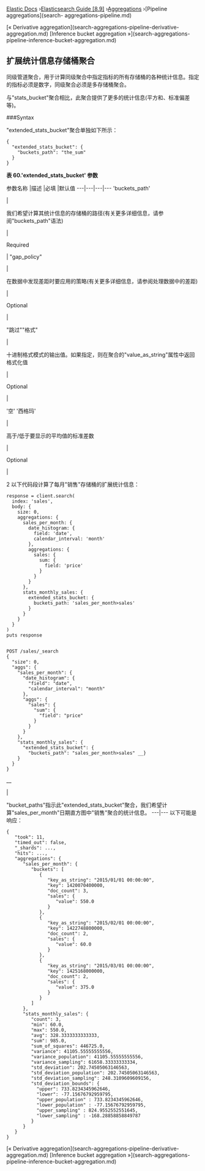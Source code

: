 

[Elastic Docs](/guide/) ›[Elasticsearch Guide [8.9]](index.md)
›[Aggregations](search-aggregations.md) ›[Pipeline aggregations](search-
aggregations-pipeline.md)

[« Derivative aggregation](search-aggregations-pipeline-derivative-
aggregation.md) [Inference bucket aggregation »](search-aggregations-
pipeline-inference-bucket-aggregation.md)

## 扩展统计信息存储桶聚合

同级管道聚合，用于计算同级聚合中指定指标的所有存储桶的各种统计信息。指定的指标必须是数字，同级聚合必须是多存储桶聚合。

与"stats_bucket"聚合相比，此聚合提供了更多的统计信息(平方和、标准偏差等)。

###Syntax

"extended_stats_bucket"聚合单独如下所示：

    
    
    {
      "extended_stats_bucket": {
        "buckets_path": "the_sum"
      }
    }

**表 60.'extended_stats_bucket' 参数**

参数名称 |描述 |必填 |默认值 ---|---|---|--- 'buckets_path'

|

我们希望计算其统计信息的存储桶的路径(有关更多详细信息，请参阅"buckets_path"语法)

|

Required

|   "gap_policy"

|

在数据中发现差距时要应用的策略(有关更多详细信息，请参阅处理数据中的差距)

|

Optional

|

"跳过""格式"

|

十进制格式模式的输出值。如果指定，则在聚合的"value_as_string"属性中返回格式化值

|

Optional

|

'空' '西格玛'

|

高于/低于要显示的平均值的标准差数

|

Optional

|

2 以下代码段计算了每月"销售"存储桶的扩展统计信息：

    
    
    response = client.search(
      index: 'sales',
      body: {
        size: 0,
        aggregations: {
          sales_per_month: {
            date_histogram: {
              field: 'date',
              calendar_interval: 'month'
            },
            aggregations: {
              sales: {
                sum: {
                  field: 'price'
                }
              }
            }
          },
          stats_monthly_sales: {
            extended_stats_bucket: {
              buckets_path: 'sales_per_month>sales'
            }
          }
        }
      }
    )
    puts response
    
    
    POST /sales/_search
    {
      "size": 0,
      "aggs": {
        "sales_per_month": {
          "date_histogram": {
            "field": "date",
            "calendar_interval": "month"
          },
          "aggs": {
            "sales": {
              "sum": {
                "field": "price"
              }
            }
          }
        },
        "stats_monthly_sales": {
          "extended_stats_bucket": {
            "buckets_path": "sales_per_month>sales" __}
        }
      }
    }

__

|

"bucket_paths"指示此"extended_stats_bucket"聚合，我们希望计算"sales_per_month"日期直方图中"销售"聚合的统计信息。   ---|--- 以下可能是响应：

    
    
    {
       "took": 11,
       "timed_out": false,
       "_shards": ...,
       "hits": ...,
       "aggregations": {
          "sales_per_month": {
             "buckets": [
                {
                   "key_as_string": "2015/01/01 00:00:00",
                   "key": 1420070400000,
                   "doc_count": 3,
                   "sales": {
                      "value": 550.0
                   }
                },
                {
                   "key_as_string": "2015/02/01 00:00:00",
                   "key": 1422748800000,
                   "doc_count": 2,
                   "sales": {
                      "value": 60.0
                   }
                },
                {
                   "key_as_string": "2015/03/01 00:00:00",
                   "key": 1425168000000,
                   "doc_count": 2,
                   "sales": {
                      "value": 375.0
                   }
                }
             ]
          },
          "stats_monthly_sales": {
             "count": 3,
             "min": 60.0,
             "max": 550.0,
             "avg": 328.3333333333333,
             "sum": 985.0,
             "sum_of_squares": 446725.0,
             "variance": 41105.55555555556,
             "variance_population": 41105.55555555556,
             "variance_sampling": 61658.33333333334,
             "std_deviation": 202.74505063146563,
             "std_deviation_population": 202.74505063146563,
             "std_deviation_sampling": 248.3109609609156,
             "std_deviation_bounds": {
               "upper": 733.8234345962646,
               "lower": -77.15676792959795,
               "upper_population" : 733.8234345962646,
               "lower_population" : -77.15676792959795,
               "upper_sampling" : 824.9552552551645,
               "lower_sampling" : -168.28858858849787
             }
          }
       }
    }

[« Derivative aggregation](search-aggregations-pipeline-derivative-
aggregation.md) [Inference bucket aggregation »](search-aggregations-
pipeline-inference-bucket-aggregation.md)
